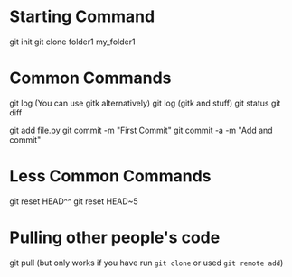Starting Command
================

git init
git clone folder1 my_folder1

Common Commands
===============

git log (You can use gitk alternatively)
git log (gitk and stuff)
git status
git diff

git add file.py
git commit -m "First Commit"
git commit -a -m "Add and commit"

Less Common Commands
====================

git reset HEAD^^
git reset HEAD~5

Pulling other people's code
===========================

git pull (but only works if you have run `git clone` or used `git remote add`)
